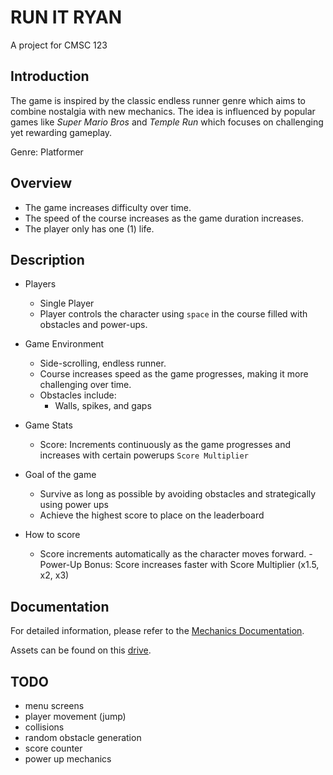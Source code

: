 # RUN IT RYAN
A project for CMSC 123

## Introduction

The game is inspired by the classic endless runner genre which aims to combine nostalgia with new mechanics. The idea is influenced by popular games like _Super Mario Bros_ and _Temple Run_ which focuses on challenging yet rewarding gameplay.

Genre: Platformer

## Overview

- The game increases difficulty over time.
- The speed of the course increases as the game duration increases.
- The player only has one (1) life.

## Description

- Players
    - Single Player
    - Player controls the character using `space` in the course filled with obstacles and power-ups.

- Game Environment
    - Side-scrolling, endless runner.
    - Course increases speed as the game progresses, making it more challenging over time.
    - Obstacles include:
        - Walls, spikes, and gaps

- Game Stats
    - Score: Increments continuously as the game progresses and increases with certain powerups `Score Multiplier`

- Goal of the game
    - Survive as long as possible by avoiding obstacles and strategically using power ups
    - Achieve the highest score to place on the leaderboard

- How to score
    - Score increments automatically as the character moves forward.
    -Power-Up Bonus: Score increases faster with Score Multiplier (x1.5, x2, x3)


## Documentation

For detailed information, please refer to the [Mechanics Documentation](https://docs.google.com/document/d/1R4XsC3hGl2h4oowbEdUI1bmY6RvryJrRJZQfATuEQ5s/edit?usp=sharing).

Assets can be found on this [drive](https://drive.google.com/drive/folders/1z2p_s0KKEH10Umre7IEaEd7_8t4uDCBA?usp=sharing).

## TODO
- menu screens
- player movement (jump)
- collisions
- random obstacle generation
- score counter
- power up mechanics